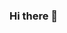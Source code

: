 ### Hi there 👋

<!--
**narguile17/narguile17** is a ✨ _special_ ✨ repository because its `README.md` (this file) appears on your GitHub profile.

Here are some ideas to get you started:

sou estudante
